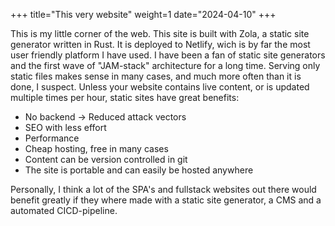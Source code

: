 +++
title="This very website"
weight=1
date="2024-04-10"
+++

This is my little corner of the web. This site is built with Zola, a static site generator written in Rust. It is deployed to Netlify, wich is by far the most user friendly platform I have used. I have been a fan of static site generators and the first wave of "JAM-stack" architecture for a long time. Serving only static files makes sense in many cases, and much more often than it is done, I suspect. Unless your website contains live content, or is updated multiple times per hour, static sites have great benefits:

* No backend -> Reduced attack vectors
* SEO with less effort
* Performance
* Cheap hosting, free in many cases
* Content can be version controlled in git
* The site is portable and can easily be hosted anywhere

Personally, I think a lot of the SPA's and fullstack websites out there would benefit greatly if they where made with a static site generator, a CMS and a automated CICD-pipeline.
